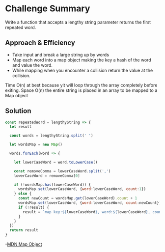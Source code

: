 # Challenge Summary
<!-- Short summary or background information -->
Write a function that accepts a lengthy string parameter returns the first repeated word.

## Approach & Efficiency
<!-- What approach did you take? Why? What is the Big O space/time for this approach? -->

- Take input and break a large string up by words
- Map each word into a map object making the key a hash of the word and value the word.
- While mapping when you encounter a collision return the value at the collision.

Time O(n) at best because yit will loop through the array completely before exiting.
Space O(n) the entire string is placed in an array to be mapped to a Map object

## Solution
<!-- Embedded whiteboard image -->
```js
const repeatedWord = lengthyString => {
  let result

  const words = lengthyString.split(' ')

  let wordsMap = new Map()

  words.forEach(word => {

    let lowerCaseWord = word.toLowerCase()

    const removeComma = lowerCaseWord.split(',')
    lowerCaseWord = removeComma[0]

    if (!wordsMap.has(lowerCaseWord)) {
      wordsMap.set(lowerCaseWord, {word:lowerCaseWord, count:1})
    } else {
      const newCount = wordsMap.get(lowerCaseWord).count + 1
      wordsMap.set(lowerCaseWord, {word:lowerCaseWord, count:newCount})
      if (!result) {
        result = `map key:${lowerCaseWord}, word:${lowerCaseWord}, count:${newCount}`
      }
    }
  })
  return result
}
```

-[MDN Map Object](https://developer.mozilla.org/en-US/docs/Web/JavaScript/Reference/Global_Objects/Map)
